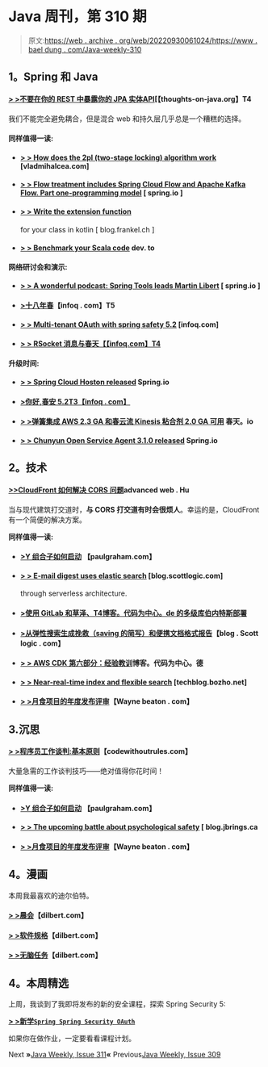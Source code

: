 # Java 周刊，第 310 期

> 原文:[https://web . archive . org/web/20220930061024/https://www . bael dung . com/Java-weekly-310](https://web.archive.org/web/20220930061024/https://www.baeldung.com/java-weekly-310)

## **1。Spring 和 Java**

#### [**> >不要在你的 REST 中暴露你的 JPA 实体**API](https://web.archive.org/web/20221128051945/https://thoughts-on-java.org/dont-expose-entities-in-api/)[【thoughts-on-java.org】T4

我们不能完全避免耦合，但是混合 web 和持久层几乎总是一个糟糕的选择。

#### **同样值得一读:**

*   #### [**> > How does the 2pl (two-stage locking) algorithm work**](https://web.archive.org/web/20221128051945/https://vladmihalcea.com/2pl-two-phase-locking/) [vladmihalcea.com]

*   #### [**> > Flow treatment includes Spring Cloud Flow and Apache Kafka Flow. Part one-programming model**](https://web.archive.org/web/20221128051945/https://spring.io/blog/2019/12/02/stream-processing-with-spring-cloud-stream-and-apache-kafka-streams-part-1-programming-model) [ spring.io ]

*   #### [**> > Write the extension function**](https://web.archive.org/web/20221128051945/https://blog.frankel.ch/write-extension-functions-own-classes-kotlin/)

    for your class in kotlin [ blog.frankel.ch ]
*   #### [**> > Benchmark your Scala code**](https://web.archive.org/web/20221128051945/https://dev.to/frosnerd/microbenchmarking-your-scala-code-4885) dev. to

**网络研讨会和演示:**

*   #### [**> > A wonderful podcast: Spring Tools leads Martin Libert**](https://web.archive.org/web/20221128051945/https://spring.io/blog/2019/11/29/a-bootiful-podcast-spring-tools-lead-martin-lippert) [ spring.io ]

*   #### [**>十八年春**](https://web.archive.org/web/20221128051945/https://www.infoq.com/presentations/principles-successful-frameworks/?utm_campaign=infoq_content&utm_source=infoq&utm_medium=feed&utm_term=Java)【infoq . com】T5

*   #### **[> > Multi-tenant OAuth with spring safety 5.2](https://web.archive.org/web/20221128051945/https://www.infoq.com/presentations/authenticationmanagerresolver/?utm_campaign=infoq_content&utm_source=infoq&utm_medium=feed&utm_term=Java)** [infoq.com]

*   #### [**> > RSocket 消息与春天**【【infoq.com】T4](https://web.archive.org/web/20221128051945/https://www.infoq.com/presentations/spring-rsocket/?utm_campaign=infoq_content&utm_source=infoq&utm_medium=feed&utm_term=Java)

**升级时间:**

*   #### [**> > Spring Cloud Hoston released**](https://web.archive.org/web/20221128051945/https://spring.io/blog/2019/11/28/spring-cloud-hoxton-released) Spring.io

*   #### [**>你好,春安 5.2**T3【infoq . com】](https://web.archive.org/web/20221128051945/https://www.infoq.com/presentations/spring-security-5-2/?utm_campaign=infoq_content&utm_source=infoq&utm_medium=feed&utm_term=Java)

*   #### **[> >弹簧集成 AWS 2.3 GA 和春云流 Kinesis 粘合剂 2.0 GA 可用](https://web.archive.org/web/20221128051945/https://spring.io/blog/2019/11/27/spring-integration-aws-2-3-ga-and-spring-cloud-stream-kinesis-binder-2-0-ga-available)** 春天。io

*   #### [**> > Chunyun Open Service Agent 3.1.0 released**](https://web.archive.org/web/20221128051945/https://spring.io/blog/2019/11/26/spring-cloud-open-service-broker-3-1-0-released) Spring.io

## **2。技术**

#### [**>>CloudFront 如何解决 CORS 问题**](https://web.archive.org/web/20221128051945/https://advancedweb.hu/2019/11/26/cloudfront_cors/)advanced web . Hu

当与现代建筑打交道时，**与 CORS 打交道有时会很烦人**。幸运的是，CloudFront 有一个简便的解决方案。

**同样值得一读:**

*   #### [**>Y 组合子如何启动**](https://web.archive.org/web/20221128051945/http://www.paulgraham.com/ycstart.html) 【paulgraham.com】

*   #### [**> > E-mail digest uses elastic search**](https://web.archive.org/web/20221128051945/https://blog.scottlogic.com/2019/11/28/email-digests-with-elasticsearch-via-a-serverless-architecture.html) [blog.scottlogic.com]

    through serverless architecture.
*   #### [**>使用 GitLab 和草泽**、T4博客。代码为中心。de 的多级库伯内特斯部署](https://web.archive.org/web/20221128051945/https://blog.codecentric.de/en/2019/11/multple-stage-kubernetes-deployments-with-gitlab-and-kustomize/)

*   #### [**>从弹性搜索生成挽救（saving 的简写）和便携文档格式报告**](https://web.archive.org/web/20221128051945/https://blog.scottlogic.com/2019/12/02/Search-Data-Visualisation.html)【blog . Scott logic . com】

*   #### [**> > AWS CDK 第六部分：经验教训**](https://web.archive.org/web/20221128051945/https://blog.codecentric.de/en/2019/11/aws-cdk-part-6-lessons-learned/)博客。代码为中心。德

*   #### **[> > Near-real-time index and flexible search](https://web.archive.org/web/20221128051945/https://techblog.bozho.net/near-real-time-indexing-with-elasticsearch/)** [techblog.bozho.net]

*   #### [**> >月食项目的年度发布评审**](https://web.archive.org/web/20221128051945/https://waynebeaton.wordpress.com/2019/12/02/yearly-release-reviews-for-eclipse-projects/)【Wayne beaton . com】

## 3.沉思

#### [**> >程序员工作谈判:基本原则**](https://web.archive.org/web/20221128051945/https://codewithoutrules.com/2019/11/27/job-negotiation-for-programmers/)【codewithoutrules.com】

大量急需的工作谈判技巧——绝对值得你花时间！

**同样值得一读:**

*   #### [**>Y 组合子如何启动**](https://web.archive.org/web/20221128051945/http://www.paulgraham.com/ycstart.html) 【paulgraham.com】

*   #### [**> > The upcoming battle about psychological safety**](https://web.archive.org/web/20221128051945/https://blog.jbrains.ca/permalink/the-coming-battle-about-psychological-safety) [ blog.jbrings.ca

*   #### [**> >月食项目的年度发布评审**](https://web.archive.org/web/20221128051945/https://waynebeaton.wordpress.com/2019/12/02/yearly-release-reviews-for-eclipse-projects/)【Wayne beaton . com】

## **4。漫画**

本周我最喜欢的迪尔伯特。

#### [> >晨会](https://web.archive.org/web/20221128051945/https://dilbert.com/strip/2019-12-05)【dilbert.com】

#### [> >软件规格](https://web.archive.org/web/20221128051945/https://dilbert.com/strip/2019-11-21)【dilbert.com】

#### [> >无脑任务](https://web.archive.org/web/20221128051945/https://dilbert.com/strip/2019-11-29)【dilbert.com】

## **4。本周精选**

上周，我谈到了我即将发布的新的安全课程，探索 Spring Security 5:

**[> >新学`Spring Spring Security OAuth`](/web/20221128051945/https://www.baeldung.com/learn-spring-security-oauth-course)**

如果你在做作业，一定要看看课程计划。

Next **»**[Java Weekly, Issue 311](/web/20221128051945/https://www.baeldung.com/java-weekly-311)**«** Previous[Java Weekly, Issue 309](/web/20221128051945/https://www.baeldung.com/java-weekly-309)